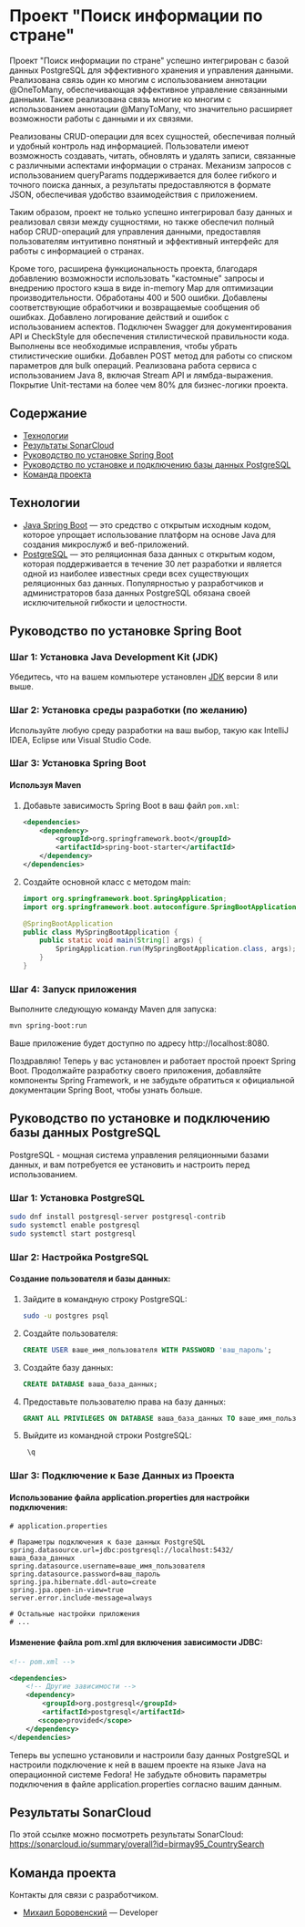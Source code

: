 # Проект "Поиск информации по стране"
Проект "Поиск информации по стране" успешно интегрирован с базой данных PostgreSQL для эффективного хранения и управления данными. Реализована связь один ко многим с использованием аннотации @OneToMany, обеспечивающая эффективное управление связанными данными. Также реализована связь многие ко многим с использованием аннотации @ManyToMany, что значительно расширяет возможности работы с данными и их связями.

Реализованы CRUD-операции для всех сущностей, обеспечивая полный и удобный контроль над информацией. Пользователи имеют возможность создавать, читать, обновлять и удалять записи, связанные с различными аспектами информации о странах. Механизм запросов с использованием queryParams поддерживается для более гибкого и точного поиска данных, а результаты предоставляются в формате JSON, обеспечивая удобство взаимодействия с приложением.

Таким образом, проект не только успешно интегрировал базу данных и реализовал связи между сущностями, но также обеспечил полный набор CRUD-операций для управления данными, предоставляя пользователям интуитивно понятный и эффективный интерфейс для работы с информацией о странах.

Кроме того, расширена функциональность проекта, благодаря добавлению возможности использовать "кастомные" запросы и внедрению простого кэша в виде in-memory Map для оптимизации производительности. Обработаны 400 и 500 ошибки. Добавлены соответствующие обработчики и возвращаемые сообщения об ошибках. Добавлено логирование действий и ошибок с использованием аспектов. Подключен Swagger для документирования API и CheckStyle для обеспечения стилистической правильности кода. Выполнены все необходимые исправления, чтобы убрать стилистические ошибки. Добавлен POST метод для работы со списком параметров для bulk операций. Реализована работа сервиса с использованием Java 8, включая Stream API и лямбда-выражения. Покрытие Unit-тестами на более чем 80% для бизнес-логики проекта.
## Содержание
- [Технологии](#технологии)
- [Результаты SonarCloud](#результаты-SonarCloud)
- [Руководство по установке Spring Boot](#руководство-по-установке-spring-boot)
- [Руководство по установке и подключению базы данных PostgreSQL](#руководство-по-установке-и-подключению-базы-данных-postgresql)
- [Команда проекта](#команда-проекта)

## Технологии
- [Java Spring Boot](https://spring.io/projects/spring-boot) — это средство с открытым исходным кодом, которое упрощает использование платформ на основе Java для создания микрослужб и веб-приложений.
- [PostgreSQL](https://www.postgresql.org/) — это реляционная база данных с открытым кодом, которая поддерживается в течение 30 лет разработки и является одной из наиболее известных среди всех существующих реляционных баз данных. Популярностью у разработчиков и администраторов база данных PostgreSQL обязана своей исключительной гибкости и целостности.

## Руководство по установке Spring Boot

### Шаг 1: Установка Java Development Kit (JDK)

Убедитесь, что на вашем компьютере установлен [JDK](https://www.oracle.com/java/technologies/javase-downloads.html) версии 8 или выше.

### Шаг 2: Установка среды разработки (по желанию)

Используйте любую среду разработки на ваш выбор, такую как IntelliJ IDEA, Eclipse или Visual Studio Code.

### Шаг 3: Установка Spring Boot

#### Используя Maven

1. Добавьте зависимость Spring Boot в ваш файл `pom.xml`:

   ```xml
   <dependencies>
       <dependency>
           <groupId>org.springframework.boot</groupId>
           <artifactId>spring-boot-starter</artifactId>
       </dependency>
   </dependencies>
   ```

2. Создайте основной класс с методом main:

   ```Java
   import org.springframework.boot.SpringApplication;
   import org.springframework.boot.autoconfigure.SpringBootApplication;
   
   @SpringBootApplication
   public class MySpringBootApplication {
       public static void main(String[] args) {
           SpringApplication.run(MySpringBootApplication.class, args);
       }
   }
   ```

### Шаг 4: Запуск приложения

Выполните следующую команду Maven для запуска:

```bash
mvn spring-boot:run
```

Ваше приложение будет доступно по адресу http://localhost:8080.

Поздравляю! Теперь у вас установлен и работает простой проект Spring Boot. Продолжайте разработку своего приложения, добавляйте компоненты Spring Framework, и не забудьте обратиться к официальной документации Spring Boot, чтобы узнать больше.

## Руководство по установке и подключению базы данных PostgreSQL

 PostgreSQL - мощная система управления реляционными базами данных, и вам потребуется ее установить и настроить перед использованием.

### Шаг 1: Установка PostgreSQL

```bash
sudo dnf install postgresql-server postgresql-contrib
sudo systemctl enable postgresql
sudo systemctl start postgresql
```

### Шаг 2: Настройка PostgreSQL
#### Создание пользователя и базы данных:

1. Зайдите в командную строку PostgreSQL:

   ```bash
   sudo -u postgres psql
   ```
2. Создайте пользователя:

   ```sql
   CREATE USER ваше_имя_пользователя WITH PASSWORD 'ваш_пароль';
   ```
3. Создайте базу данных:

   ```sql
   CREATE DATABASE ваша_база_данных;
   ```
   
4. Предоставьте пользователю права на базу данных:

   ```sql
   GRANT ALL PRIVILEGES ON DATABASE ваша_база_данных TO ваше_имя_пользователя;
   ```

5. Выйдите из командной строки PostgreSQL:

   ```sql
    \q
   ```

### Шаг 3: Подключение к Базе Данных из Проекта
#### Использование файла application.properties для настройки подключения:

```properties
# application.properties

# Параметры подключения к базе данных PostgreSQL
spring.datasource.url=jdbc:postgresql://localhost:5432/ваша_база_данных
spring.datasource.username=ваше_имя_пользователя
spring.datasource.password=ваш_пароль
spring.jpa.hibernate.ddl-auto=create
spring.jpa.open-in-view=true
server.error.include-message=always

# Остальные настройки приложения
# ...
```
#### Изменение файла pom.xml для включения зависимости JDBC:

```xml
<!-- pom.xml -->

<dependencies>
    <!-- Другие зависимости -->
    <dependency>
        <groupId>org.postgresql</groupId>
        <artifactId>postgresql</artifactId>
       <scope>provided</scope>
    </dependency>
</dependencies>
```

Теперь вы успешно установили и настроили базу данных PostgreSQL и настроили подключение к ней в вашем проекте на языке Java на операционной системе Fedora! Не забудьте обновить параметры подключения в файле application.properties согласно вашим данным.

## Результаты SonarCloud
По этой ссылке можно посмотреть результаты SonarCloud:
https://sonarcloud.io/summary/overall?id=birmay95_CountrySearch

## Команда проекта
Контакты для связи с разработчиком.

- [Михаил Боровенский](https://t.me/mishail_b) — Developer
